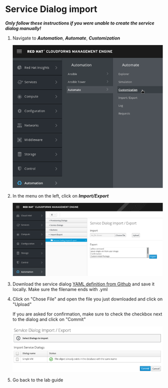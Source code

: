 # Service Dialog import

***Only follow these instructions if you were unable to create the service dialog manually!***

1. Navigate to ***Automation***, ***Automate***, ***Customization***

    ![navigate to Automation, Automate, Customization](img/navigate-to-customization.png)

1. In the menu on the left, click on ***Import/Export***

    ![navigate to import/export](img/dialog-import-export.png)

1. Download the service dialog [YAML definition from Github](https://raw.githubusercontent.com/cbolz/partner-conference-2017-labs/master/cloudforms-service-catalog-lab/service-dialog/simple-vm.yml) and save it locally. Make sure the filename ends with .yml

1. Click on "Chose File" and open the file you just downloaded and click on "Upload"

    If you are asked for confirmation, make sure to check the checkbox next to the dialog and click on "Commit"

    ![confirm the import](img/dialog-import-export-confirmation.png)

1. Go back to the lab guide